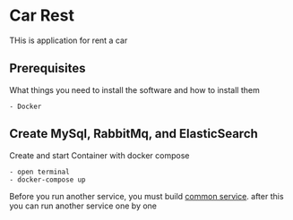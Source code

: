 # Car Rest
THis is application for rent a car

## Prerequisites
What things you need to install the software and how to install them

```
- Docker
```

## Create MySql, RabbitMq, and ElasticSearch
Create and start Container with docker compose
 ```
- open terminal
- docker-compose up
```
Before you run another service, you must build [common service](https://github.com/RDivary/car-rent/tree/master/common-service). after this you can run another service one by one